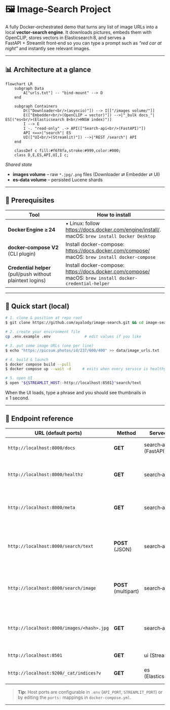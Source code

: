 # 🖼️ Image‑Search Project

A fully Docker‑orchestrated demo that turns any list of image URLs into a local **vector‑search engine**.  It downloads pictures, embeds them with OpenCLIP, stores vectors in Elasticsearch 8, and serves a FastAPI + Streamlit front‑end so you can type a prompt such as *“red car at night”* and instantly see relevant images.

---

## 📊 Architecture at a glance

```mermaid
flowchart LR
    subgraph Data
        A["urls.txt"] -- "bind‑mount" --> D
    end

    subgraph Containers
        D(["Downloader<br/>(asyncio)"]) --> I[["/images volume/"]]
        E(["Embedder<br/>(OpenCLIP → vector)"]) -->|"_bulk docs_"| ES[("es<br/>(Elasticsearch 8<br/>HNSW index)")]
        I --> E
        I -. "read‑only" .-> API(["Search‑api<br/>(FastAPI)"])
        API <==>|"search"| ES
        UI(["UI<br/>(Streamlit)"]) -->|"REST /search"| API
    end

    classDef c fill:#f6f8fa,stroke:#999,color:#000;
    class D,E,ES,API,UI,I c;
```

*Shared state*

* **images volume** – raw `*.jpg/.png` files (Downloader ⇄ Embedder ⇄ UI)
* **es‑data volume** – persisted Lucene shards

---

## 🔧 Prerequisites

| Tool | How to install |
|------|----------------|
| **Docker Engine ≥ 24** | • Linux: follow <https://docs.docker.com/engine/install/>.<br>  macOS: ```brew install Docker Desktop```
| **docker‑compose V2** (CLI plugin) | Install docker-compose: https://docs.docker.com/compose/ <br>  macOS: ```brew install docker-compose``` |
| **Credential helper** (pull/push without plaintext logins) | Install docker-compose: https://docs.docker.com/compose/ <br>  macOS: ```brew install docker-credential-helper```|

---

## 🚀 Quick start (local)

```bash
# 1. clone & position at repo root
$ git clone https://github.com/ayalody/image-search.git && cd image-search

# 2. create your environment file
cp .env.example .env               # edit values if you like

# 3. put some image URLs (one per line)
$ echo "https://picsum.photos/id/237/600/400" >> data/image_urls.txt

# 4. build & launch
$ docker compose build --pull
$ docker compose up --wait -d     # exits when every service is healthy

# 5. open UI
$ open "${STREAMLIT_HOST:-http://localhost:8501}"search/text
```

When the UI loads, type a phrase and you should see thumbnails in ≤ 1 second.

---

## 🔌 Endpoint reference

| URL (default ports) | Method | Served by | Description |
|---------------------|--------|-----------|-------------|
| `http://localhost:8000/docs` | **GET** | search‑api (FastAPI) | Interactive Swagger / OpenAPI UI. |
| `http://localhost:8000/healthz` | **GET** | search‑api | Returns `{ "status": "ok" }`; used by Docker health‑check. |
| `http://localhost:8000/meta` | **GET** | search‑api | Model name, vector dimension, document count. |
| `http://localhost:8000/search/text` | **POST** (JSON) | search‑api | Text prompt → top‑k images.<br>Body ⇒ `{ "query":"red car", "k":10 }`. |
| `http://localhost:8000/search/image` | **POST** (multipart) | search‑api | Upload image → similar pictures. Optional form field `k`. |
| `http://localhost:8000/images/<hash>.jpg` | **GET** | search‑api | Streams raw image file from read‑only volume (used by UI). |
| `http://localhost:8501` | **GET** | ui (Streamlit) | Front‑end search page. |
| `http://localhost:9200/_cat/indices?v` | **GET** | es (Elasticsearch) | Cluster/index status via cat API. |

> **Tip:** Host ports are configurable in `.env` (`API_PORT`, `STREAMLIT_PORT`) or by editing the `ports:` mappings in `docker‑compose.yml`.

---